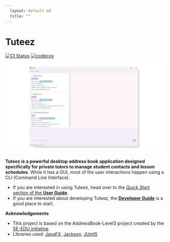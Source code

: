 ```yaml
---
  layout: default.md
  title: ""
---
```


# Tuteez

[![CI Status](https://github.com/se-edu/addressbook-level3/workflows/Java%20CI/badge.svg)](https://github.com/se-edu/addressbook-level3/actions)
[![codecov](https://codecov.io/gh/se-edu/addressbook-level3/branch/master/graph/badge.svg)](https://codecov.io/gh/se-edu/addressbook-level3)

![Ui](images/Ui.png)

**Tuteez is a powerful desktop address book application designed specifically for private tutors to manage student contacts and lesson schedules**. While it has a GUI, most of the user interactions happen using a CLI (Command Line Interface).

* If you are interested in using Tuteez, head over to the [_Quick Start_ section of the **User Guide**](UserGuide.html#quick-start).
* If you are interested about developing Tuteez, the [**Developer Guide**](DeveloperGuide.html) is a good place to start.


**Acknowledgements**

* This project is based on the AddressBook-Level3 project created by the [SE-EDU initiative](https://se-education.org).
* Libraries used: [JavaFX](https://openjfx.io/), [Jackson](https://github.com/FasterXML/jackson), [JUnit5](https://github.com/junit-team/junit5)
